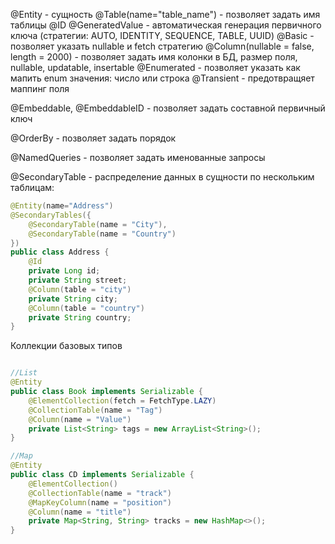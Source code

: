 @Entity - сущность
@Table(name="table_name") - позволяет задать имя таблицы
@ID
@GeneratedValue - автоматическая генерация первичного ключа (стратегии: AUTO, IDENTITY, SEQUENCE, TABLE, UUID)
@Basic - позволяет указать nullable и  fetch стратегию
@Column(nullable = false, length = 2000) - позволяет задать имя колонки в БД, размер поля, nullable, updatable, insertable
@Enumerated - позволяет указать как мапить enum значения: число или строка
@Transient - предотвращяет маппинг поля

@Embeddable, @EmbeddableID - позволяет задать составной первичный ключ

@OrderBy - позволяет задать порядок

@NamedQueries - позволяет задать именованные запросы

@SecondaryTable - распределение данных в сущности по нескольким таблицам:
```Java
@Entity(name="Address")
@SecondaryTables({
	@SecondaryTable(name = "City"),
	@SecondaryTable(name = "Country")
})
public class Address {
	@Id
	private Long id;
	private String street;
	@Column(table = "city")
	private String city;
	@Column(table = "country")
	private String country;
}
```
Коллекции базовых типов
```Java

//List
@Entity
public class Book implements Serializable {
	@ElementCollection(fetch = FetchType.LAZY)
	@CollectionTable(name = "Tag")
	@Column(name = "Value")
	private List<String> tags = new ArrayList<String>();
}

//Map
@Entity
public class CD implements Serializable {
	@ElementCollection()
	@CollectionTable(name = "track")
	@MapKeyColumn(name = "position")
	@Column(name = "title")
	private Map<String, String> tracks = new HashMap<>();
}

```